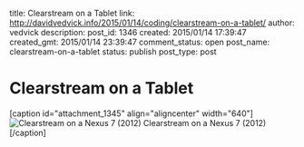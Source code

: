 title: Clearstream on a Tablet
link: http://davidvedvick.info/2015/01/14/coding/clearstream-on-a-tablet/
author: vedvick
description: 
post_id: 1346
created: 2015/01/14 17:39:47
created_gmt: 2015/01/14 23:39:47
comment_status: open
post_name: clearstream-on-a-tablet
status: publish
post_type: post

# Clearstream on a Tablet

[caption id="attachment_1345" align="aligncenter" width="640"]![Clearstream on a Nexus 7 \(2012\)](/wp-content/uploads/2015/01/tmp_15489-Screenshot_2015-01-14-17-32-292112591728-640x1024.png) Clearstream on a Nexus 7 (2012)[/caption]